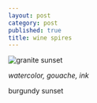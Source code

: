```yaml
---
layout: post
category: post
published: true
title: wine spires
---
```

![granite sunset]({{site.baseurl}}/media/wine-spires.jpeg)
<!--more-->
<span class='date fr'>*watercolor, gouache, ink*</span><br>  
  
  
  
burgundy sunset